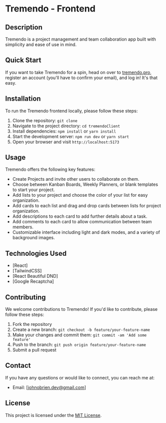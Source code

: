 # Tremendo - Frontend

## Description
Tremendo is a project management and team collaboration app built with simplicity and ease of use in mind.

## Quick Start

If you want to take Tremendo for a spin, head on over to [tremendo.pro](https://tremendo.pro), register an account (you'll have to confirm your email), and log in! It's that easy.

## Installation

To run the Tremendo frontend locally, please follow these steps:

1. Clone the repository: `git clone `
2. Navigate to the project directory: `cd tremendoClient`
3. Install dependencies: `npm install` or `yarn install`
4. Start the development server: `npm run dev` or `yarn start`
5. Open your browser and visit `http://localhost:5173`

## Usage
Tremendo offers the following key features:

- Create Projects and invite other users to collaborate on them.
- Choose between Kanban Boards, Weekly Planners, or blank templates to start your project.
- Add lists to your project and choose the color of your list for easy organization.
- Add cards to each list and drag and drop cards between lists for project organization.
- Add descriptions to each card to add further details about a task.
- Add comments to each card to allow communication between team members.
- Customizable interface including light and dark modes, and a variety of background images.


## Technologies Used
- [React]
- [TailwindCSS]
- [React Beautiful DND]
- [Google Recaptcha]

## Contributing
We welcome contributions to Tremendo! If you'd like to contribute, please follow these steps:

1. Fork the repository
2. Create a new branch: `git checkout -b feature/your-feature-name`
3. Make your changes and commit them: `git commit -am 'Add some feature'`
4. Push to the branch: `git push origin feature/your-feature-name`
5. Submit a pull request

## Contact
If you have any questions or would like to connect, you can reach me at:

- Email: [johnobrien.dev@gmail.com]


## License
This project is licensed under the [MIT License](LICENSE).